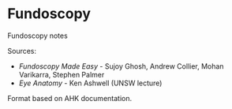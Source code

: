 # Fundoscopy
Fundoscopy notes

Sources: 
<ul>
  <li><i>Fundoscopy Made Easy</i> - Sujoy Ghosh, Andrew Collier, Mohan Varikarra, Stephen Palmer</li>
  <li><i>Eye Anatomy</i> - Ken Ashwell (UNSW lecture) 
</ul>

Format based on AHK documentation. 
